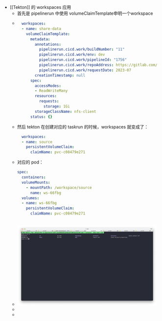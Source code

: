 - [[Tekton]] 的 workspaces 应用
	- 首先是 pipelinerun 中使用 volumeClaimTemplate申明一个workspace
	- ```yaml
	    workspaces:
	    - name: share-data
	      volumeClaimTemplate:
	        metadata:
	          annotations:
	            pipelinerun.cicd.work/buildNumber: "11"
	            pipelinerun.cicd.work/env: dev
	            pipelinerun.cicd.work/pipelineId: "1756"
	            pipelinerun.cicd.work/repoAddress: https://gitlab.com/test.git
	            pipelinerun.cicd.work/requestDate: 2023-07
	          creationTimestamp: null
	        spec:
	          accessModes:
	          - ReadWriteMany
	          resources:
	            requests:
	              storage: 1Gi
	          storageClassName: nfs-client
	        status: {}
	  ```
	- 然后 tekton 在创建对应的 taskrun 的时候，workspaces 就变成了：
	  ```yaml
	    workspaces:
	    - name: source
	      persistentVolumeClaim:
	        claimName: pvc-c08479e271
	  ```
	- 对应的 pod：
	  ```yaml
	  spec:
	    containers:
	  	volumeMounts:
	      - mountPath: /workspace/source
	        name: ws-66fbg
	    volumes:
	    - name: ws-66fbg
	      persistentVolumeClaim:
	        claimName: pvc-c08479e271
	        
	  ```
	- ![](https://raw.githubusercontent.com/stillfox-lee/image/main/picgo/202307071114867.png)
	-
	-